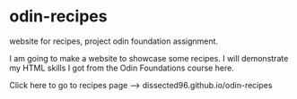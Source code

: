 # odin-recipes
website for recipes, project odin foundation assignment.

I am going to make a website to showcase some recipes. I will demonstrate my HTML skills I got from the Odin Foundations course here.

Click here to go to recipes page --> dissected96.github.io/odin-recipes

